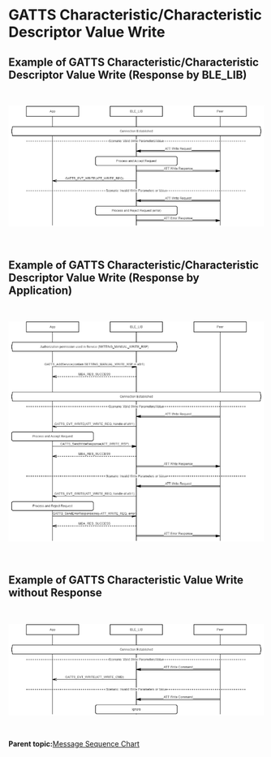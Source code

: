 # GATTS Characteristic/Characteristic Descriptor Value Write

## Example of GATTS Characteristic/Characteristic Descriptor Value Write \(Response by BLE\_LIB\)

<br />

![](GUID-77A53A96-7D4E-4168-92A4-6342A8E1685C-low.png)

<br />

## Example of GATTS Characteristic/Characteristic Descriptor Value Write \(Response by Application\)

<br />

![](GUID-8E66ED63-28FE-42C2-BF38-0FFADBC6CD35-low.png)

<br />

## Example of GATTS Characteristic Value Write without Response

<br />

![](GUID-28E4F4A9-2A55-445D-A29B-260563F59289-low.png)

<br />

**Parent topic:**[Message Sequence Chart](GUID-4E6414B1-49B8-427C-ACFB-97EF00444F24.md)

